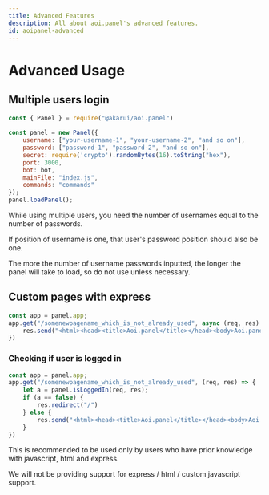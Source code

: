 ```yaml
---
title: Advanced Features
description: All about aoi.panel's advanced features.
id: aoipanel-advanced
---
```


# Advanced Usage

## Multiple users login

```javascript
const { Panel } = require("@akarui/aoi.panel")

const panel = new Panel({
    username: ["your-username-1", "your-username-2", "and so on"],
    password: ["password-1", "password-2", "and so on"],
    secret: require('crypto').randomBytes(16).toString("hex"),
    port: 3000,
    bot: bot,
    mainFile: "index.js",
    commands: "commands"
});
panel.loadPanel();
```

While using multiple users, you need the number of usernames equal to the number of passwords.

If position of username is one, that user's password position should also be one.

The more the number of username passwords inputted, the longer the panel will take to load, so do not use unless
necessary.

## Custom pages with express

```javascript
const app = panel.app;
app.get("/somenewpagename_which_is_not_already_used", async (req, res) => {
    res.send("<html><head><title>Aoi.panel</title></head><body>Aoi.panel is cool ngl.</body></html>")
})
```

### Checking if user is logged in

```javascript
const app = panel.app;
app.get("/somenewpagename_which_is_not_already_used", (req, res) => {
    let a = panel.isLoggedIn(req, res);
    if (a == false) {
        res.redirect("/")
    } else {
        res.send("<html><head><title>Aoi.panel</title></head><body>Aoi.panel is cool ngl.</body></html>")
    }
})
```

This is recommended to be used only by users who have prior knowledge with javascript, html and express.

We will not be providing support for express / html / custom javascript support.
